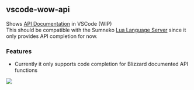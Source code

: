 ## vscode-wow-api
Shows [API Documentation](https://github.com/Gethe/wow-ui-source/tree/live/AddOns/Blizzard_APIDocumentation) in VSCode (WIP)  
This should be compatible with the Sumneko [Lua Language Server](https://github.com/sumneko/lua-language-server) since it only provides API completion for now.

### Features
* Currently it only supports code completion for Blizzard documented API functions

![](https://i.imgur.com/4v5HE8y.png)
